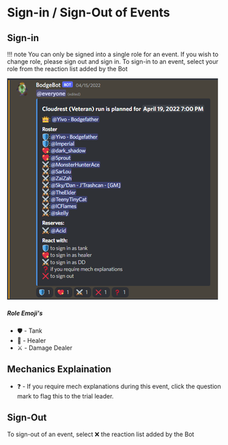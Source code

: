 # Sign-in / Sign-Out of Events

## Sign-in
!!! note 
    You can only be signed into a single role for an event. If you wish to change role, please sign out and sign in.
To sign-in to an event, select your role from the reaction list added by the Bot

![Sign-In-Out](../assets/Sign-In-Out.png)

##### Role Emoji's
* :shield: - Tank  
* :sparkling_heart: - Healer  
* :crossed_swords: - Damage Dealer  

## Mechanics Explaination
* :question: - If you require mech explanations during this event, click the question mark to flag this to the trial leader.

## Sign-Out

To sign-out of an event, select :x: the reaction list added by the Bot